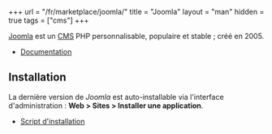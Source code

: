 +++
url = "/fr/marketplace/joomla/"
title = "Joomla"
layout = "man"
hidden = true
tags = ["cms"]
+++

[Joomla](https://www.joomla.org/) est un [CMS](https://fr.wikipedia.org/wiki/Syst%C3%A8me_de_gestion_de_contenu) PHP personnalisable, populaire et stable ; créé en 2005.


- [Documentation](https://developer.joomla.org/)

## Installation

La dernière version de *Joomla* est auto-installable via l'interface d'administration : **Web > Sites > Installer une application**.

- [Script d'installation](https://admin.alwaysdata.com/site/application/script/3/detail/)
